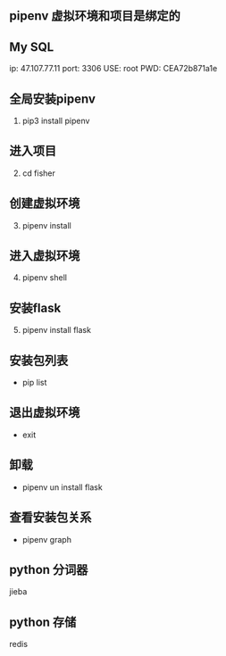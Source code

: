 ## pipenv 虚拟环境和项目是绑定的

## My SQL
ip: 47.107.77.11
port: 3306
USE: root
PWD: CEA72b871a1e

## 全局安装pipenv
1. pip3 install pipenv
## 进入项目
2. cd fisher
## 创建虚拟环境
3. pipenv install 
## 进入虚拟环境
4. pipenv shell
## 安装flask
5. pipenv install flask

## 安装包列表
* pip list
## 退出虚拟环境
* exit
## 卸载
* pipenv un install flask
## 查看安装包关系
* pipenv graph


## python 分词器
jieba
## python 存储
redis